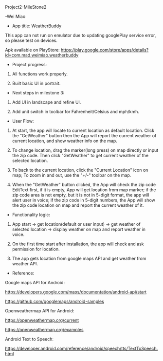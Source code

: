 Project2-MileStone2

-Wei Miao

- App title: WeatherBuddy

This app can not run on emulator due to updating googlePlay service error, so please test on devices.

Apk available on PlayStore: https://play.google.com/store/apps/details?id=com.mad.weimiao.weatherbuddy

- Project progress:

1. All functions work properly.

2. Built basic UI in portrait.

- Next steps in milestone 3:

1. Add UI in landscape and refine UI.

2. Add unit switch in toolbar for Fahrenheit/Celsius and mph/kmh.

- User Flow:

1. At start, the app will locate to current location as default location. Click the "GetWeather" button then the App will report the current weather of current location, and show weather info on the map.

2. To change location, drag the marker(long press) on map directly or input the zip code. Then click "GetWeather" to get current weather of the selected location.

3. To back to the current location, click the "Current Location" icon on map; To zoom in and out, use the "+/-" toolbar on the map.

4. When the "GetWeather" button clicked, the App will check the zip code EditText first, if it is empty, App will get location from map marker; if the zip code area is not empty, but it is not in 5-digit format, the app will alert user in voice; if the zip code in 5-digit numbers, the App will show the zip code location on map and report the current weather of it.

- Functionality logic:

1. App start -> get location(default or user input) -> get weather of selected location -> display weather on map and report weather in voice.

2. On the first time start after installation, the app will check and ask permission for location.

3. The app gets location from google maps API and get weather from weather API.

- Reference:

Google maps API for Android:

https://developers.google.com/maps/documentation/android-api/start

https://github.com/googlemaps/android-samples

Openweathermap API for Android:

https://openweathermap.org/current

https://openweathermap.org/examples

Android Text to Speech:

https://developer.android.com/reference/android/speech/tts/TextToSpeech.html

